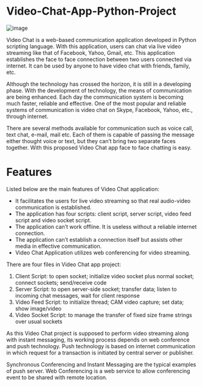 # Video-Chat-App-Python-Project
![image](https://user-images.githubusercontent.com/48853024/209748024-ce299b6d-891b-4ab4-b281-a11b7f98efa8.png)

Video Chat is a web-based communication application developed in Python scripting language. With this application, users can chat via live video streaming like that of Facebook, Yahoo, Gmail, etc. This application establishes the face to face connection between two users connected via internet. It can be used by anyone to have video chat with friends, family, etc.

Although the technology has crossed the horizon, it is still in a developing phase. With the development of technology, the means of communication are being enhanced. Each day the communication system is becoming much faster, reliable and effective. One of the most popular and reliable systems of communication is video chat on Skype, Facebook, Yahoo, etc., through internet.

There are several methods available for communication such as voice call, text chat, e-mail, mail etc. Each of them is capable of passing the message either thought voice or text, but they can’t bring two separate faces together. With this proposed Video Chat app face to face chatting is easy.

# Features

Listed below are the main features of Video Chat application:
- It facilitates the users for live video streaming so that real audio-video communication is established.
- The application has four scripts: client script, server script, video feed script and video socket script.
- The application can’t work offline. It is useless without a reliable internet connection.
- The application can’t establish a connection itself but assists other media in effective communication.
- Video Chat Application utilizes web conferencing for video streaming.

There are four files in Video Chat app project:

1. Client Script: to open socket; initialize video socket plus normal socket; connect sockets; send/receive code
2. Server Script: to open server-side socket; transfer data; listen to incoming chat messages, wait for client response
3. Video Feed Script: to initialize thread; CAM video capture; set data; show image/video
4. Video Socket Script: to manage the transfer of fixed size frame strings over usual sockets

As this Video Chat project is supposed to perform video streaming along with instant messaging, its working process depends on web conference and push technology. Push technology is based on internet communication in which request for a transaction is initiated by central server or publisher.

Synchronous Conferencing and Instant Messaging are the typical examples of push server. Web Conferencing is a web service to allow conferencing event to be shared with remote location.
